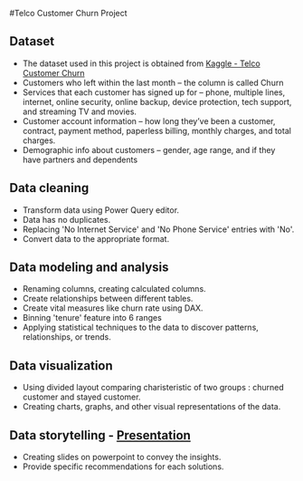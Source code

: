 #Telco Customer Churn Project 
## Dataset
- The dataset used in this project is obtained from [Kaggle - Telco Customer Churn](https://www.kaggle.com/datasets/yeanzc/telco-customer-churn-ibm-dataset?resource=download)
- Customers who left within the last month – the column is called Churn
- Services that each customer has signed up for – phone, multiple lines, internet, online security, online backup, device protection, tech support, and streaming TV and movies.
- Customer account information – how long they’ve been a customer, contract, payment method, paperless billing, monthly charges, and total charges.
- Demographic info about customers – gender, age range, and if they have partners and dependents

## Data cleaning
- Transform data using Power Query editor.
- Data has no duplicates.
- Replacing 'No Internet Service' and 'No Phone Service' entries with 'No'.
- Convert data to the appropriate format.

## Data modeling and analysis 
- Renaming columns, creating calculated columns.
- Create relationships between different tables.
- Create vital measures like churn rate using DAX.
- Binning 'tenure' feature into 6 ranges
- Applying statistical techniques to the data to discover patterns, relationships, or trends.

## Data visualization
- Using divided layout comparing charisteristic of two groups : churned customer and stayed customer.
- Creating charts, graphs, and other visual representations of the data.

## Data storytelling - [Presentation](https://youtu.be/RBPA0lM6Jq8?si=jRfSTM8hcoj4MgIi)
- Creating slides on powerpoint to convey the insights.
- Provide specific recommendations for each solutions.












